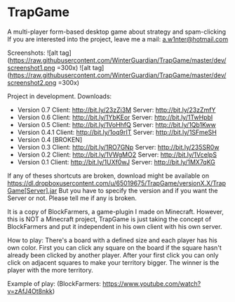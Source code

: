 # TrapGame
A multi-player form-based desktop game about strategy and spam-clicking
If you are interested into the project, leave me a mail: a.w1nter@hotmail.com

Screenshots:
![alt tag](https://raw.githubusercontent.com/WinterGuardian/TrapGame/master/dev/screenshot1.png =300x)
![alt tag](https://raw.githubusercontent.com/WinterGuardian/TrapGame/master/dev/screenshot2.png =300x)

Project in development. Downloads:

  - Version 0.7 Client: http://bit.ly/23zZj3M Server: http://bit.ly/23zZmfY
  - Version 0.6 Client: http://bit.ly/1YbKEor Server: http://bit.ly/1TwHpbI
  - Version 0.5 Client: http://bit.ly/1VoHhfQ Server: http://bit.ly/1Qb1Kww
  - Version 0.4.1 Client: http://bit.ly/1oq9rIT Server: http://bit.ly/1SFmeSH
  - Version 0.4 [BROKEN]
  - Version 0.3 Client: http://bit.ly/1RO7GNp Server: http://bit.ly/235SR0w
  - Version 0.2 Client: http://bit.ly/1VWgMO2 Server: http://bit.ly/1VcelpS
  - Version 0.1 Client: http://bit.ly/1UXf0wJ Server: http://bit.ly/1MX7qKG

If any of theses shortcuts are broken, download might be available on
https://dl.dropboxusercontent.com/u/65019675/TrapGame/versionX.X/TrapGame[Server].jar
But you have to specify the version and if you want the Server or not. Please tell 
me if any is broken.

It is a copy of BlockFarmers, a game-plugin I made on Minecraft.
However, this is NOT a Minecraft project, TrapGame is just taking
the concept of BlockFarmers and put it independent in his own client
with his own server.

How to play:
There's a board with a defined size and each player has his own color.
First you can click any square on the board if the square hasn't already
been clicked by another player. After your first click you can only click
on adjacent squares to make your territory bigger. The winner is the player
with the more territory.

Example of play: (BlockFarmers: https://www.youtube.com/watch?v=zAfJ4Ot8nkk)



